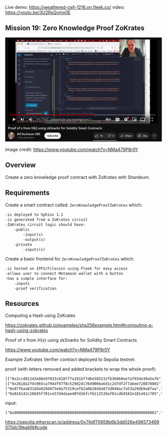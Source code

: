 Live demo: https://weathered-cell-1216.on.fleek.co/
video: https://youtu.be/3U2RsQvmx0E
## Mission 19: Zero Knowledge Proof ZoKrates

<img src="images/zokrates.png" alt="zokrates"/>

Image credit: https://www.youtube.com/watch?v=NMa479P8r0Y

## Overview

Create a zero knowledge proof contract with ZoKrates with Shardeum.

## Requirements

Create a smart contract called: ```ZeroKnowledgeProofZoKrates``` which:

    -is deployed to Sphinx 1.1
    -is generated from a ZoKrates circuit
    -ZoKrates circuit logic should have:
        -public 
            -input(s)
            -output(s)
        -private 
            -inputs(s)

Create a basic frontend for ```ZeroKnowledgeProofZoKrates``` which:

    -is hosted on IPFS/Filecoin using Fleek for easy access
    -allows user to connect Metamask wallet with a button
    -has a simple interface for:
        -inputs 
        -proof verification

## Resources

Computing a Hash using ZoKrates

https://zokrates.github.io/examples/sha256example.html#computing-a-hash-using-zokrates

Proof of x from H(x) using zkSnarks for Solidity Smart Contracts 

https://www.youtube.com/watch?v=NMa479P8r0Y

Example ZoKrates Verifier contract deployed to Sepolia testnet:

proof (with letters removed and added brackets to wrap the whole proof):
```solidity
[["0x2ccd01243e80e97833c828ff7a191bf7d6e585232fb36660ee7af93de30a5e7b","0x103e5f1bad0d2277614707584a159c812f3efdcbf0cb686f406394d32cd2415d"],[["0x2618a2fdc065ca794df97f8c529d2d17649066a6d1c2d7df2f7abee728870801","0x1d32b0f634c5bffd04bd9fa702a6bcbf1c62825c573acbcbb76dca7343903b42"],["0x07fbaa831dda929d475e9a75319cef62a0628dda873d048ac7a53a29db9a8faa","0x23fd8bd80e2885f12aadcdfeb1ebc162bfdc4c0f765f5931ea324355070e0a63"]],["0x016142c26845f701ce57d4daae407d16fcf6112539af81cd64582e181e91c785","0x2ca8bb75214ef3b64e58c9e137e8b052bf2dcdec48104635fc32793979533d45"]]
```
input:
```solidity
["0x0000000000000000000000000000000000000000000000000000000000000001","0x0000000000000000000000000000000000000000000000000000000000000002","0x0000000000000000000000000000000004d8ac91b0ff52c3c2421267ee6da7da","0x000000000000000000000000000000006df16755c25f7be7dd284bf4ea2ecf84"]
```

https://sepolia.etherscan.io/address/0x74df70658b6b3dd026e496573469070dc19eabf4#code
